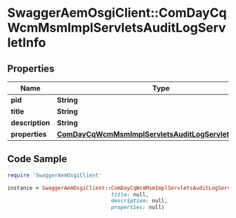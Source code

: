 # SwaggerAemOsgiClient::ComDayCqWcmMsmImplServletsAuditLogServletInfo

## Properties

Name | Type | Description | Notes
------------ | ------------- | ------------- | -------------
**pid** | **String** |  | [optional] 
**title** | **String** |  | [optional] 
**description** | **String** |  | [optional] 
**properties** | [**ComDayCqWcmMsmImplServletsAuditLogServletProperties**](ComDayCqWcmMsmImplServletsAuditLogServletProperties.md) |  | [optional] 

## Code Sample

```ruby
require 'SwaggerAemOsgiClient'

instance = SwaggerAemOsgiClient::ComDayCqWcmMsmImplServletsAuditLogServletInfo.new(pid: null,
                                 title: null,
                                 description: null,
                                 properties: null)
```


